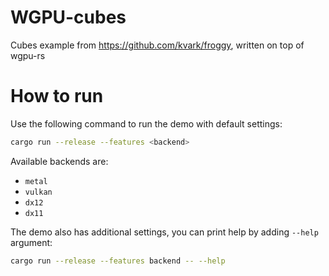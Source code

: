 # WGPU-cubes
Cubes example from https://github.com/kvark/froggy, written on top of wgpu-rs

# How to run

Use the following command to run the demo with default settings:

```bash
cargo run --release --features <backend>
```

Available backends are:
- `metal`
- `vulkan`
- `dx12`
- `dx11`

The demo also has additional settings, you can print help by adding `--help` argument:

```bash
cargo run --release --features backend -- --help
```
